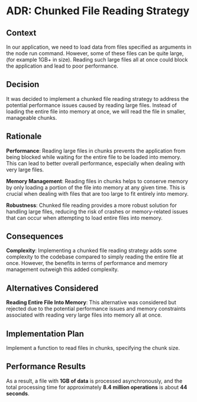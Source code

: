 # ADR: Chunked File Reading Strategy
## Context
In our application, we need to load data from files specified as arguments in the node run command. However, some of these files can be quite large, (for example 1GB+ in size). Reading such large files all at once could block the application and lead to poor performance.

## Decision
It was decided to implement a chunked file reading strategy to address the potential performance issues caused by reading large files. Instead of loading the entire file into memory at once, we will read the file in smaller, manageable chunks.

## Rationale
**Performance**: Reading large files in chunks prevents the application from being blocked while waiting for the entire file to be loaded into memory. This can lead to better overall performance, especially when dealing with very large files.

**Memory Management**: Reading files in chunks helps to conserve memory by only loading a portion of the file into memory at any given time. This is crucial when dealing with files that are too large to fit entirely into memory.

**Robustness**: Chunked file reading provides a more robust solution for handling large files, reducing the risk of crashes or memory-related issues that can occur when attempting to load entire files into memory.

## Consequences
**Complexity**: Implementing a chunked file reading strategy adds some complexity to the codebase compared to simply reading the entire file at once. However, the benefits in terms of performance and memory management outweigh this added complexity.

## Alternatives Considered
**Reading Entire File Into Memory**: This alternative was considered but rejected due to the potential performance issues and memory constraints associated with reading very large files into memory all at once.

## Implementation Plan
Implement a function to read files in chunks, specifying the chunk size.

## Performance Results
As a result, a file with **1GB of data** is processed asynchronously, and the total processing time for approximately **8.4 million operations** is about **44 seconds**.